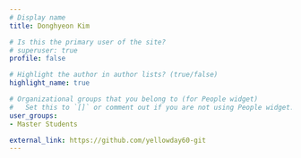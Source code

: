 ```yaml
---
# Display name
title: Donghyeon Kim

# Is this the primary user of the site?
# superuser: true
profile: false

# Highlight the author in author lists? (true/false)
highlight_name: true

# Organizational groups that you belong to (for People widget)
#   Set this to `[]` or comment out if you are not using People widget.
user_groups:
- Master Students

external_link: https://github.com/yellowday60-git
---
```

